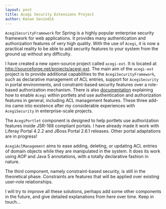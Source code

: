```yaml
---
layout: post
title: Acegi Security Extensions Project
author: Kenan Sevindik
---
```

`AcegiSecurityFramework` for Spring is a highly popular enterprise security framework for web applications. It provides 
many authentication and authorization features of very high quality. With the use of `Acegi`, it is now a practical reality 
to be able to add security features to your system from the ground up without any difficulty.

I have created a new open-source project called `acegi-ext`. It is located at http://sourceforge.net/projects/acegi-ext. 
The main aim of the `acegi-ext` project is to provide additional capabilities to the `AcegiSecurityFramework`, such as 
declarative management of ACL entries, support for `AcegiSecurity` in portal environments, and constraint-based security 
features over a role-based authorization mechanism. There is also [documentation](http://ksevindik.googlepages.com/AcegiSecurityPortletIntegration-0.1.doc) 
explaining how to enable `Acegi` within portlets and use authentication and authorization features in general, including 
ACL management features. These three add-ins came into existence after my considerable experiences with `AcegiSecurity` 
in enterprise-scale projects.

The `AcegiPortlet` component is designed to help portlets use authorization features inside JSR-168 compliant portals. 
I have already made it work with Liferay Portal 4.2.2 and JBoss Portal 2.6.1 releases. Other portal adaptations are in 
progress!

`AcegiAclManagement` aims to ease adding, deleting, or updating ACL entries of domain objects while they are manipulated 
in the system. It does its work using AOP and Java 5 annotations, with a totally declarative fashion in nature.

The third component, namely constraint-based security, is still in the theoretical phase. Constraints are features that 
will be applied over existing user–role relationships.

I will try to improve all these solutions, perhaps add some other components in the future, and give detailed explanations 
from here over time. Keep in touch…
